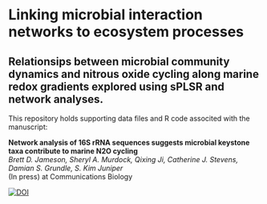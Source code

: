 # Linking microbial interaction networks to ecosystem processes 
## Relationsips between microbial community dynamics and nitrous oxide cycling along marine redox gradients explored using sPLSR and network analyses.

This repository holds supporting data files and R code associted with the manuscript:

**Network analysis of 16S rRNA sequences suggests microbial keystone taxa contribute to marine N2O cycling**    
*Brett D. Jameson, Sheryl A. Murdock, Qixing Ji, Catherine J. Stevens, Damian S. Grundle, S. Kim Juniper*    
(In press) at Communications Biology

[![DOI](https://zenodo.org/badge/496819130.svg)](https://zenodo.org/badge/latestdoi/496819130)

